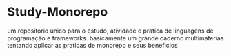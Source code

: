 # Study-Monorepo
 um repositorio unico para o estudo, atividade e pratica de linguagens de programação e frameworks. basicamente um grande caderno multimaterias tentando aplicar as praticas de monorepo e seus beneficios
